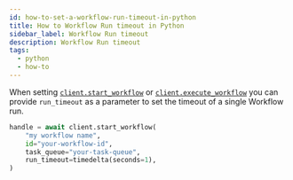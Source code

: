 ```yaml
---
id: how-to-set-a-workflow-run-timeout-in-python
title: How to Workflow Run timeout in Python
sidebar_label: Workflow Run timeout
description: Workflow Run timeout
tags:
  - python
  - how-to
---
```


When setting [`client.start_workflow`](https://python.temporal.io/temporalio.client.client#start_workflow) or [`client.execute_workflow`](https://python.temporal.io/temporalio.client.client#execute_workflow) you can provide `run_timeout` as a parameter to set the timeout of a single Workflow run.

```python
handle = await client.start_workflow(
    "my workflow name",
    id="your-workflow-id",
    task_queue="your-task-queue",
    run_timeout=timedelta(seconds=1),
)
```
